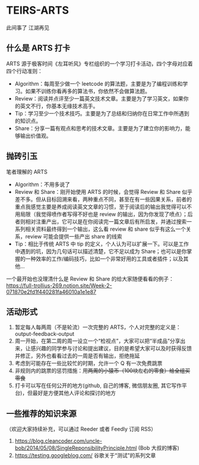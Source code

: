 # TEIRS-ARTS
此间事了 江湖再见

## 什么是 ARTS 打卡
ARTS 源于极客时间《左耳听风》专栏组织的一个学习打卡活动，四个字母对应着四个行动准则：

* Algorithm：每周至少做一个 leetcode 的算法题，主要是为了编程训练和学习。如果不训练你看再多的算法书，你依然不会做算法题。
* Review：阅读并点评至少一篇英文技术文章。主要是为了学习英文，如果你的英文不行，你基本无缘技术高手。
* Tip：学习至少一个技术技巧。主要是为了总结和归纳你在日常工作中所遇到的知识点。
* Share：分享一篇有观点和思考的技术文章。主要是为了建立你的影响力，能够输出价值观。

## 抛砖引玉
笔者理解的 ARTS

* Algorithm：不用多说了
* Review 和 Share：刚开始使用 ARTS 的时候，会觉得 Review 和 Share 似乎差不多。但从目标回溯来看，两种重点不同，甚至在有一些因果关系，前者的重点我感觉主要是养成阅读英文文章的习惯，至于阅读后的输出我觉得可以不用局限（我觉得喷作者写得不好也是 review 的输出，因为你发现了喷点）；后者则相对注重产出，它可以是在你阅读完一篇文章后有所启发，并通过搜索一系列相关资料最终得到一个输出，这么看 review 和 share 似乎有这么一个关系，review 可能会提供一些产出 share 的线索
* Tip：相比于传统 ARTS 中 tip 的定义，个人认为可以扩展一下。可以是工作中遇到的坑，因为几句话可以描述清楚，它不足以成为 Share；也可以是你掌握的一种效率的工作/编码技巧，比如一个非常好用的工具或者插件；以及其他...

一个最开始也没理清什么是 Review 和 Share 的给大家随便看看的例子：https://full-trollius-269.notion.site/Week-2-071870e2fd1f440281fa46010a1e1e87

## 活动形式
1. 暂定每人每两周（不是轮流）一次完整的 ARTS，个人对完整的定义是：output-feedback-output
2. 周一开始，在第二周的周一设立一个“检视点”，大家可以把“半成品”分享出来，让感兴趣的同学参与讨论和提出建议，目的是希望大家可以及时获得反馈并修正，另外也看看过去的一周是否有输出，拒绝拖延
3. 考虑到可能存在一些比较忙的时期，允许一个 Q 有一次免费跳票
4. 非规则内的跳票的惩罚措施：用~~两周的小猿币（100块左右的零食）给全组买零食~~
5. 打卡可以写在任何公开的地方(github, 自己的博客, 微信朋友圈, 其它写作平台)，但最好是方便其他人评论和探讨的地方

## 一些推荐的知识来源
（欢迎大家持续补充，可以通过 Reeder 或者 Feedly 订阅 RSS）
1. https://blog.cleancoder.com/uncle-bob/2014/05/08/SingleReponsibilityPrinciple.html (Bob 大叔的博客)
2. https://testing.googleblog.com/  谷歌关于“测试”的系列文章
